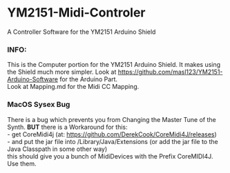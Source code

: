 # YM2151-Midi-Controler
A Controller Software for the YM2151 Arduino Shield

### INFO:
This is the Computer portion for the YM2151 Arduino Shield. It makes using the Shield much more simpler. Look at https://github.com/masl123/YM2151-Arduino-Software for the Arduino Part.
<br> Look at Mapping.md for the Midi CC Mapping.


### MacOS Sysex Bug
There is a bug which prevents you from Changing the Master Tune of the Synth. <b>BUT</b> there is a Workaround for this: 
</br>  - get CoreMidi4j (at: https://github.com/DerekCook/CoreMidi4J/releases)
</br>  - and put the jar file into /Library/Java/Extensions (or add the jar file to the Java Classpath in some other way)
</br> this should give you a bunch of MidiDevices with the Prefix CoreMIDI4J. Use them.

